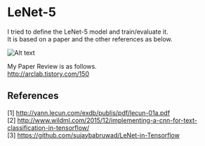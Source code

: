 # LeNet-5 
I tried to define the LeNet-5 model and train/evaluate it.  
It is based on a paper and the other references as below.  

![Alt text](https://github.com/asyncbridge/deep-learning/blob/master/LeNet5/LeNet-5.png?raw=true)  

My Paper Review is as follows.  
http://arclab.tistory.com/150  

## References
[1] http://yann.lecun.com/exdb/publis/pdf/lecun-01a.pdf    
[2] http://www.wildml.com/2015/12/implementing-a-cnn-for-text-classification-in-tensorflow/  
[3] https://github.com/sujaybabruwad/LeNet-in-Tensorflow